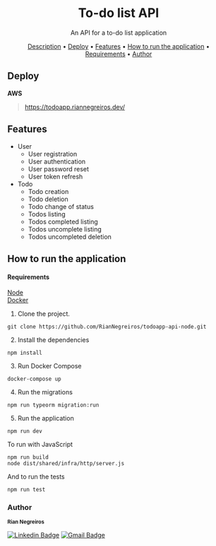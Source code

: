 <h1 align="center"> To-do list API </h1>

<p align="center"id="description"> An API for a to-do list application </p>

<p align="center">
 <a href="#description">Description</a> •
 <a href="#deploy">Deploy</a> • 
 <a href="#features">Features</a> • 
 <a href="#how-to-run-the-application">How to run the application</a> • 
 <a href="#requirements">Requirements</a> • 
 <a href="#author">Author</a>
</p>

## Deploy
  **AWS**
> https://todoapp.riannegreiros.dev/

## Features
- User
  - User registration
  - User authentication
  - User password reset
  - User token refresh
- Todo
  - Todo creation
  - Todo deletion
  - Todo change of status
  - Todos listing
  - Todos completed listing
  - Todos uncomplete listing
  - Todos uncompleted deletion

## How to run the application

#### Requirements
  [Node](https://nodejs.org) <br/>
  [Docker](https://www.docker.com)

1. Clone the project.
  ```
  git clone https://github.com/RianNegreiros/todoapp-api-node.git
  ```
2. Install the dependencies
  ```
  npm install
  ```
3. Run Docker Compose
```
docker-compose up
```
4. Run the migrations
```
npm run typeorm migration:run
```
5. Run the application
```
npm run dev
```
To run with JavaScript
```
npm run build
node dist/shared/infra/http/server.js
```
And to run the tests
```
npm run test
```

### Author
 <sub id="author"><b>Rian Negreiros</b></sub></a>

[![Linkedin Badge](https://img.shields.io/badge/-Rian-blue?style=flat-square&logo=Linkedin&logoColor=white&link=https://www.linkedin.com/in/tgmarinho/)](https://www.linkedin.com/in/riannegreiros/) 
[![Gmail Badge](https://img.shields.io/badge/-riannegreiros@gmail.com-c14438?style=flat-square&logo=Gmail&logoColor=white&link=mailto:tgmarinho@gmail.com)](mailto:riannegreiros@gmail.com)
